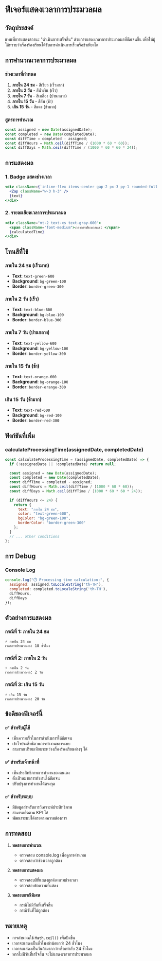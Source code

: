 # ฟีเจอร์แสดงเวลาการประมวลผล

## วัตถุประสงค์
แทนที่การแสดงสถานะ "ดำเนินการเสร็จสิ้น" ด้วยการแสดงเวลาการประมวลผลที่ชัดเจนขึ้น เพื่อให้ผู้ใช้ทราบว่าเรื่องร้องเรียนได้รับการดำเนินการเร็วหรือช้าเพียงใด

## การคำนวณเวลาการประมวลผล

### ช่วงเวลาที่กำหนด
1. **ภายใน 24 ชม** - สีเขียว (เร็วมาก)
2. **ภายใน 2 วัน** - สีน้ำเงิน (เร็ว)
3. **ภายใน 7 วัน** - สีเหลือง (ปานกลาง)
4. **ภายใน 15 วัน** - สีส้ม (ช้า)
5. **เกิน 15 วัน** - สีแดง (ช้ามาก)

### สูตรการคำนวณ
```javascript
const assigned = new Date(assignedDate);
const completed = new Date(completedDate);
const diffTime = completed - assigned;
const diffHours = Math.ceil(diffTime / (1000 * 60 * 60));
const diffDays = Math.ceil(diffTime / (1000 * 60 * 60 * 24));
```

## การแสดงผล

### 1. Badge แสดงช่วงเวลา
```jsx
<div className={`inline-flex items-center gap-2 px-3 py-1 rounded-full text-xs font-medium ${color} ${bgColor} ${borderColor} border`}>
  <Zap className="w-3 h-3" />
  {text}
</div>
```

### 2. รายละเอียดเวลาการประมวลผล
```jsx
<div className="mt-2 text-xs text-gray-600">
  <span className="font-medium">เวลาการประมวลผล: </span>
  {calculatedTime}
</div>
```

## โทนสีที่ใช้

### ภายใน 24 ชม (เร็วมาก)
- **Text**: `text-green-600`
- **Background**: `bg-green-100`
- **Border**: `border-green-300`

### ภายใน 2 วัน (เร็ว)
- **Text**: `text-blue-600`
- **Background**: `bg-blue-100`
- **Border**: `border-blue-300`

### ภายใน 7 วัน (ปานกลาง)
- **Text**: `text-yellow-600`
- **Background**: `bg-yellow-100`
- **Border**: `border-yellow-300`

### ภายใน 15 วัน (ช้า)
- **Text**: `text-orange-600`
- **Background**: `bg-orange-100`
- **Border**: `border-orange-300`

### เกิน 15 วัน (ช้ามาก)
- **Text**: `text-red-600`
- **Background**: `bg-red-100`
- **Border**: `border-red-300`

## ฟังก์ชันที่เพิ่ม

### calculateProcessingTime(assignedDate, completedDate)
```javascript
const calculateProcessingTime = (assignedDate, completedDate) => {
  if (!assignedDate || !completedDate) return null;
  
  const assigned = new Date(assignedDate);
  const completed = new Date(completedDate);
  const diffTime = completed - assigned;
  const diffHours = Math.ceil(diffTime / (1000 * 60 * 60));
  const diffDays = Math.ceil(diffTime / (1000 * 60 * 60 * 24));
  
  if (diffHours <= 24) {
    return { 
      text: "ภายใน 24 ชม", 
      color: "text-green-600", 
      bgColor: "bg-green-100", 
      borderColor: "border-green-300" 
    };
  }
  // ... other conditions
};
```

## การ Debug

### Console Log
```javascript
console.log("⏱️ Processing time calculation:", {
  assigned: assigned.toLocaleString('th-TH'),
  completed: completed.toLocaleString('th-TH'),
  diffHours,
  diffDays
});
```

## ตัวอย่างการแสดงผล

### กรณีที่ 1: ภายใน 24 ชม
```
⚡ ภายใน 24 ชม
เวลาการประมวลผล: 18 ชั่วโมง
```

### กรณีที่ 2: ภายใน 2 วัน
```
⚡ ภายใน 2 วัน
เวลาการประมวลผล: 2 วัน
```

### กรณีที่ 3: เกิน 15 วัน
```
⚡ เกิน 15 วัน
เวลาการประมวลผล: 20 วัน
```

## ข้อดีของฟีเจอร์นี้

### ✅ สำหรับผู้ใช้
- เห็นความเร็วในการดำเนินการได้ชัดเจน
- เข้าใจประสิทธิภาพการทำงานของระบบ
- สามารถเปรียบเทียบระหว่างเรื่องร้องเรียนต่างๆ ได้

### ✅ สำหรับเจ้าหน้าที่
- เห็นประสิทธิภาพการทำงานของตนเอง
- ตั้งเป้าหมายการทำงานได้ชัดเจน
- ปรับปรุงการทำงานได้ตรงจุด

### ✅ สำหรับระบบ
- มีข้อมูลสำหรับการวิเคราะห์ประสิทธิภาพ
- สามารถติดตาม KPI ได้
- พัฒนาระบบได้ตรงตามความต้องการ

## การทดสอบ

1. **ทดสอบการคำนวณ**
   - ตรวจสอบ console.log เพื่อดูการคำนวณ
   - ตรวจสอบว่าช่วงเวลาถูกต้อง

2. **ทดสอบการแสดงผล**
   - ตรวจสอบสีที่แสดงถูกต้องตามช่วงเวลา
   - ตรวจสอบข้อความที่แสดง

3. **ทดสอบกรณีพิเศษ**
   - กรณีไม่มีวันที่เสร็จสิ้น
   - กรณีวันที่ไม่ถูกต้อง

## หมายเหตุ
- การคำนวณใช้ `Math.ceil()` เพื่อปัดขึ้น
- เวลาจะแสดงเป็นชั่วโมงถ้าน้อยกว่า 24 ชั่วโมง
- เวลาจะแสดงเป็นวันถ้ามากกว่าหรือเท่ากับ 24 ชั่วโมง
- หากไม่มีวันที่เสร็จสิ้น จะไม่แสดงเวลาการประมวลผล 
